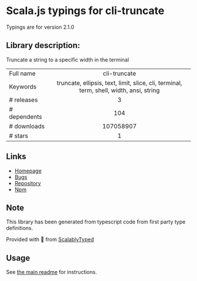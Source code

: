 
# Scala.js typings for cli-truncate

Typings are for version 2.1.0

## Library description:
Truncate a string to a specific width in the terminal

|                    |                 |
| ------------------ | :-------------: |
| Full name          | cli-truncate |
| Keywords           | truncate, ellipsis, text, limit, slice, cli, terminal, term, shell, width, ansi, string |
| # releases         | 3 |
| # dependents       | 104 |
| # downloads        | 107058907 |
| # stars            | 1 |

## Links
- [Homepage](https://github.com/sindresorhus/cli-truncate#readme)
- [Bugs](https://github.com/sindresorhus/cli-truncate/issues)
- [Repository](https://github.com/sindresorhus/cli-truncate)
- [Npm](https://www.npmjs.com/package/cli-truncate)
    


## Note
This library has been generated from typescript code from first party type definitions.

Provided with :purple_heart: from [ScalablyTyped](https://github.com/oyvindberg/ScalablyTyped)

## Usage
See [the main readme](../../readme.md) for instructions.


